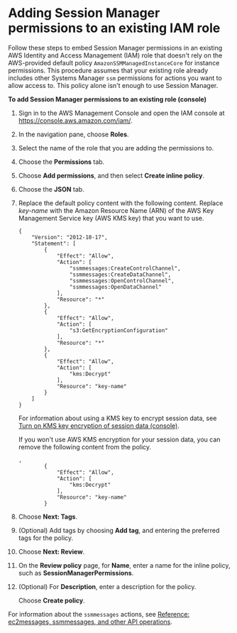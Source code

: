 # Adding Session Manager permissions to an existing IAM role<a name="getting-started-add-permissions-to-existing-profile"></a>

Follow these steps to embed Session Manager permissions in an existing AWS Identity and Access Management \(IAM\) role that doesn't rely on the AWS\-provided default policy `AmazonSSMManagedInstanceCore` for instance permissions\. This procedure assumes that your existing role already includes other Systems Manager `ssm` permissions for actions you want to allow access to\. This policy alone isn't enough to use Session Manager\.

**To add Session Manager permissions to an existing role \(console\)**

1. Sign in to the AWS Management Console and open the IAM console at [https://console\.aws\.amazon\.com/iam/](https://console.aws.amazon.com/iam/)\.

1. In the navigation pane, choose **Roles**\.

1. Select the name of the role that you are adding the permissions to\.

1. Choose the **Permissions** tab\.

1. Choose **Add permissions**, and then select **Create inline policy**\.

1. Choose the **JSON** tab\.

1. Replace the default policy content with the following content\. Replace *key\-name* with the Amazon Resource Name \(ARN\) of the AWS Key Management Service key \(AWS KMS key\) that you want to use\.

   ```
   {
       "Version": "2012-10-17",
       "Statement": [
           {
               "Effect": "Allow",
               "Action": [
                   "ssmmessages:CreateControlChannel",
                   "ssmmessages:CreateDataChannel",
                   "ssmmessages:OpenControlChannel",
                   "ssmmessages:OpenDataChannel"
               ],
               "Resource": "*"
           },
           {
               "Effect": "Allow",
               "Action": [
                   "s3:GetEncryptionConfiguration"
               ],
               "Resource": "*"
           },
           {
               "Effect": "Allow",
               "Action": [
                   "kms:Decrypt"
               ],
               "Resource": "key-name"
           }
       ]
   }
   ```

   For information about using a KMS key to encrypt session data, see [Turn on KMS key encryption of session data \(console\)](session-preferences-enable-encryption.md)\.

   If you won't use AWS KMS encryption for your session data, you can remove the following content from the policy\.

   ```
   ,
           {
               "Effect": "Allow",
               "Action": [
                   "kms:Decrypt"
               ],
               "Resource": "key-name"
           }
   ```

1. Choose **Next: Tags**\.

1. \(Optional\) Add tags by choosing **Add tag**, and entering the preferred tags for the policy\.

1. Choose **Next: Review**\.

1. On the **Review policy** page, for **Name**, enter a name for the inline policy, such as **SessionManagerPermissions**\.

1. \(Optional\) For **Description**, enter a description for the policy\. 

   Choose **Create policy**\.

For information about the `ssmmessages` actions, see [Reference: ec2messages, ssmmessages, and other API operations](systems-manager-setting-up-messageAPIs.md)\.